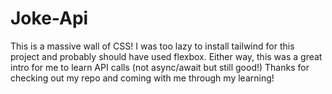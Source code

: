 # Joke-Api

This is a massive wall of CSS! I was too lazy to install tailwind for this project and probably should have used flexbox.
Either way, this was a great intro for me to learn API calls (not async/await but still good!)
Thanks for checking out my repo and coming with me through my learning! 
